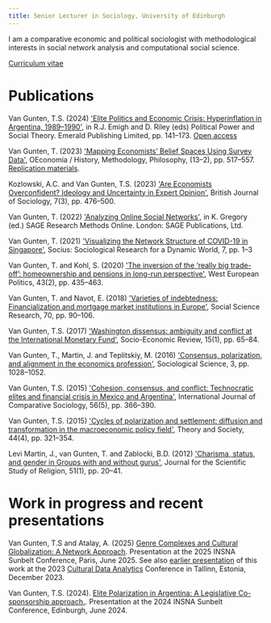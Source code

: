 ```yaml
---
title: Senior Lecturer in Sociology, University of Edinburgh
---
```


I am a comparative economic and political sociologist with methodological interests in social network analysis and computational social science.

[Curriculum vitae](cv/cv.pdf)

# Publications

Van Gunten, T.S. (2024) ['Elite Politics and Economic Crisis: Hyperinflation in Argentina, 1989–1990'](https://doi.org/10.1108/S0198-871920240000041006), in R.J. Emigh and D. Riley (eds) Political Power and Social Theory. Emerald Publishing Limited, pp. 141–173. [Open access](https://www.research.ed.ac.uk/en/publications/elite-politics-and-economic-crisis-hyperinflation-in-argentina-19)

Van Gunten, T. (2023) ['Mapping Economists’ Belief Spaces Using Survey Data'](https://doi.org/10.4000/oeconomia.15158), OEconomia / History, Methodology, Philosophy, (13–2), pp. 517–557. [Replication materials](https://osf.io/hse9p/).

Kozlowski, A.C. and Van Gunten, T.S. (2023) ['Are Economists Overconfident? Ideology and Uncertainty in Expert Opinion'](https://onlinelibrary.wiley.com/doi/10.1111/1468-4446.13001), British Journal of Sociology, 7(3), pp. 476–500.

Van Gunten, T. (2022) ['Analyzing Online Social Networks'](https://methods.sagepub.com/how-to-guide/analyzing-online-social-networks), in K. Gregory (ed.) SAGE Research Methods Online. London: SAGE Publications, Ltd.

Van Gunten, T. (2021) ['Visualizing the Network Structure of COVID-19 in Singapore'](https://doi.org/10.1177/23780231211000171), Socius: Sociological Research for a Dynamic World, 7, pp. 1–3

Van Gunten, T. and Kohl, S. (2020) ['The inversion of the ‘really big trade-off’: homeownership and pensions in long-run perspective'](https://doi.org/10.1080/01402382.2019.1609285), West European Politics, 43(2), pp. 435–463.

Van Gunten, T. and Navot, E. (2018) ['Varieties of indebtedness: Financialization and mortgage market institutions in Europe'](https://doi.org/10.1016/j.ssresearch.2017.11.005), Social Science Research, 70, pp. 90–106.

Van Gunten, T.S. (2017) ['Washington dissensus: ambiguity and conflict at the International Monetary Fund'](https://doi.org/10.1093/ser/mwv032), Socio-Economic Review, 15(1), pp. 65–84.

Van Gunten, T., Martin, J. and Teplitskiy, M. (2016) ['Consensus, polarization, and alignment in the economics profession'](https://doi.org/10.15195/v3.a45), Sociological Science, 3, pp. 1028–1052.

Van Gunten, T.S. (2015) ['Cohesion, consensus, and conflict: Technocratic elites and financial crisis in Mexico and Argentina'](https://doi.org/10.1177/0020715215626238), International Journal of Comparative Sociology, 56(5), pp. 366–390.

Van Gunten, T.S. (2015) ['Cycles of polarization and settlement: diffusion and transformation in the macroeconomic policy field'](https://doi.org/10.1007/s11186-015-9253-8), Theory and Society, 44(4), pp. 321–354.

Levi Martin, J., van Gunten, T. and Zablocki, B.D. (2012) ['Charisma, status, and gender in Groups with and without gurus'](https://doi.org/10.1111/j.1468-5906.2011.01633.x), Journal for the Scientific Study of Religion, 51(1), pp. 20–41.

# Work in progress and recent presentations

Van Gunten, T.S and Atalay, A. (2025) [Genre Complexes and Cultural Globalization: A Network Approach](doc/spotify_sunbelt.pdf). Presentation at the 2025 INSNA Sunbelt Conference, Paris, June 2025. See also [earlier presentation](doc/spotify_cudan.pdf) of this work at the 2023 [Cultural Data Analytics](https://cudan.tlu.ee/conference/) Conference in Tallinn, Estonia, December 2023.

Van Gunten, T.S. (2024). [Elite Polarization in Argentina: A Legislative Co-sponsorship approach.](doc/cosponsorship_sunbelt.pdf). Presentation at the 2024 INSNA Sunbelt Conference, Edinburgh, June 2024.


